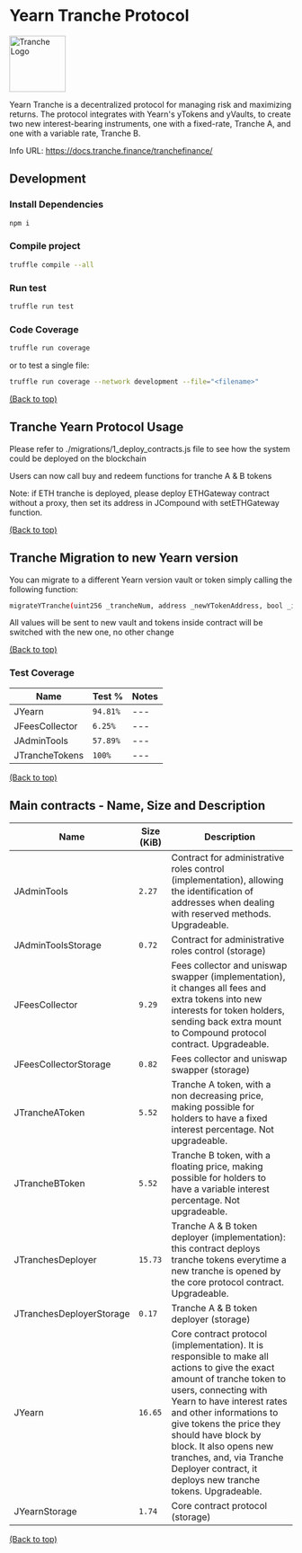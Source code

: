# Yearn Tranche Protocol

<img src="https://gblobscdn.gitbook.com/spaces%2F-MP969WsfbfQJJFgxp2K%2Favatar-1617981494187.png?alt=media" alt="Tranche Logo" width="100">

Yearn Tranche is a decentralized protocol for managing risk and maximizing returns. The protocol integrates with Yearn's yTokens and yVaults, to create two new interest-bearing instruments, one with a fixed-rate, Tranche A, and one with a variable rate, Tranche B. 

Info URL: https://docs.tranche.finance/tranchefinance/

## Development

### Install Dependencies

```bash
npm i
```

### Compile project

```bash
truffle compile --all
```

### Run test

```bash
truffle run test
```

### Code Coverage

```bash
truffle run coverage
```

or to test a single file:

```bash
truffle run coverage --network development --file="<filename>"   
```

[(Back to top)](#Yearn-Tranche-Protocol)

## Tranche Yearn Protocol Usage

Please refer to ./migrations/1_deploy_contracts.js file to see how the system could be deployed on the blockchain

Users can now call buy and redeem functions for tranche A & B tokens

Note: if ETH tranche is deployed, please deploy ETHGateway contract without a proxy, then set its address in JCompound with setETHGateway function.

[(Back to top)](#Yearn-Tranche-Protocol)

## Tranche Migration to new Yearn version

You can migrate to a different Yearn version vault or token simply calling the following function:

```bash
migrateYTranche(uint256 _trancheNum, address _newYTokenAddress, bool _isVault)
```

All values will be sent to new vault and tokens inside contract will be switched with the new one, no other change

[(Back to top)](#Yearn-Tranche-Protocol)

### Test Coverage

<table>
    <thead>
      <tr>
        <th>Name</th>
        <th>Test %</th>
        <th>Notes</th>
      </tr>
    </thead>
    <tbody>
        <tr>
            <td>JYearn</td>
            <td><code>94.81%</code></td>
            <td>---</td>
        </tr>
        <tr>
            <td>JFeesCollector</td>
            <td><code>6.25%</code></td>
            <td>---</td>
        </tr>
        <tr>
            <td>JAdminTools</td>
            <td><code>57.89%</code></td>
            <td>---</td>
        </tr>
        <tr>
            <td>JTrancheTokens</td>
            <td><code>100%</code></td>
            <td>---</td>
        </tr>
    </tbody>
  </table>

[(Back to top)](#Yearn-Tranche-Protocol)

## Main contracts - Name, Size and Description

<table>
    <thead>
      <tr>
        <th>Name</th>
        <th>Size (KiB)</th>
        <th>Description</th>
      </tr>
    </thead>
    <tbody>
        <tr>
            <td>JAdminTools</td>
            <td><code>2.27</code></td>
            <td>Contract for administrative roles control (implementation), allowing the identification of addresses when dealing with reserved methods. Upgradeable.</td>
        </tr>
        <tr>
            <td>JAdminToolsStorage</td>
            <td><code>0.72</code></td>
            <td>Contract for administrative roles control (storage)</td>
        </tr>
        <tr>
            <td>JFeesCollector</td>
            <td><code>9.29</code></td>
            <td>Fees collector and uniswap swapper (implementation), it changes all fees and extra tokens into new interests for token holders, sending back extra mount to Compound protocol contract. Upgradeable.</td>
        </tr>
        <tr>
            <td>JFeesCollectorStorage</td>
            <td><code>0.82</code></td>
            <td>Fees collector and uniswap swapper (storage)</td>
        </tr>
        <tr>
            <td>JTrancheAToken</td>
            <td><code>5.52</code></td>
            <td>Tranche A token, with a non decreasing price, making possible for holders to have a fixed interest percentage. Not upgradeable.</td>
        </tr>
        <tr>
            <td>JTrancheBToken</td>
            <td><code>5.52</code></td>
            <td>Tranche B token, with a floating price, making possible for holders to have a variable interest percentage. Not upgradeable.</td>
        </tr>
        <tr>
            <td>JTranchesDeployer</td>
            <td><code>15.73</code></td>
            <td>Tranche A & B token deployer (implementation): this contract deploys tranche tokens everytime a new tranche is opened by the core protocol contract. Upgradeable.</td>
        </tr>
        <tr>
            <td>JTranchesDeployerStorage</td>
            <td><code>0.17</code></td>
            <td>Tranche A & B token deployer (storage)</td>
        </tr>
        <tr>
            <td>JYearn</td>
            <td><code>16.65</code></td>
            <td>Core contract protocol (implementation). It is responsible to make all actions to give the exact amount of tranche token to users, connecting with Yearn to have interest rates and other informations to give tokens the price they should have block by block. It also opens new tranches, and, via Tranche Deployer contract, it deploys new tranche tokens. Upgradeable.</td>
        </tr>
        <tr>
            <td>JYearnStorage</td>
            <td><code>1.74</code></td>
            <td>Core contract protocol (storage)</td>
        </tr>
    </tbody>
  </table>

  [(Back to top)](#Yearn-Tranche-Protocol)
